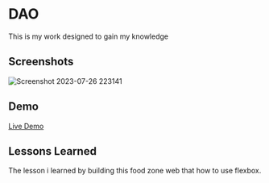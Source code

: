 # DAO


This is my work designed to gain my knowledge


## Screenshots
![Screenshot 2023-07-26 223141](https://github.com/suba-shini7/DAO/assets/125429575/03806dce-5c85-4f65-85f3-e271def708fb)

## Demo
[Live Demo](https://suba-shini7.github.io/DAO/)




## Lessons Learned

The lesson i learned by building this food zone web that how to use flexbox.
